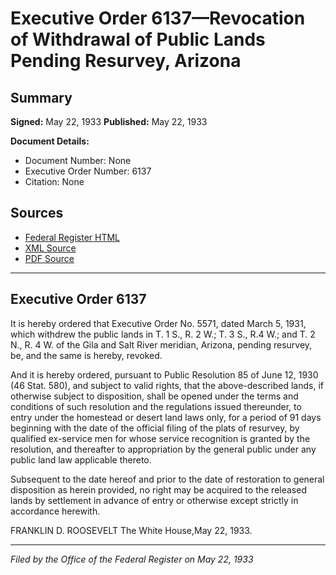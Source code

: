 # Executive Order 6137—Revocation of Withdrawal of Public Lands Pending Resurvey, Arizona

## Summary

**Signed:** May 22, 1933
**Published:** May 22, 1933

**Document Details:**
- Document Number: None
- Executive Order Number: 6137
- Citation: None

## Sources
- [Federal Register HTML](https://www.presidency.ucsb.edu/documents/executive-order-6137-revocation-withdrawal-public-lands-pending-resurvey-arizona)
- [XML Source](None)
- [PDF Source](None)

---

## Executive Order 6137

It is hereby ordered that Executive Order No. 5571, dated March 5, 1931, which withdrew the public lands in T. 1 S., R. 2 W.; T. 3 S., R.4 W.; and T. 2 N., R. 4 W. of the Gila and Salt River meridian, Arizona, pending resurvey, be, and the same is hereby, revoked.

And it is hereby ordered, pursuant to Public Resolution 85 of June 12, 1930 (46 Stat. 580), and subject to valid rights, that the above-described lands, if otherwise subject to disposition, shall be opened under the terms and conditions of such resolution and the regulations issued thereunder, to entry under the homestead or desert land laws only, for a period of 91 days beginning with the date of the official filing of the plats of resurvey, by qualified ex-service men for whose service recognition is granted by the resolution, and thereafter to appropriation by the general public under any public land law applicable thereto.

Subsequent to the date hereof and prior to the date of restoration to general disposition as herein provided, no right may be acquired to the released lands by settlement in advance of entry or otherwise except strictly in accordance herewith.

FRANKLIN D. ROOSEVELT
The White House,May 22, 1933.

---

*Filed by the Office of the Federal Register on May 22, 1933*
